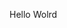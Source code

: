 Hello Wolrd


































































































































































































































































































































































































































































































































































































































































































































































































































































































































































































































































































































































































































































































































































































































































































































































































































































































































































































































































































































































































































































































































































































































































































































































































































































































































































































































































































































































































































































































































































































































































































































































































































































































































































































































































































































































































































































































































































































































































































































































































































































































































































































































































































































































































































































































































































































































































































































































































































































































































































































































































































































































































































































































































































































































































































































































































